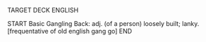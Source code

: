 TARGET DECK
ENGLISH

START
Basic
Gangling
Back: adj. (of a person) loosely built; lanky. [frequentative of old english gang go]
END
